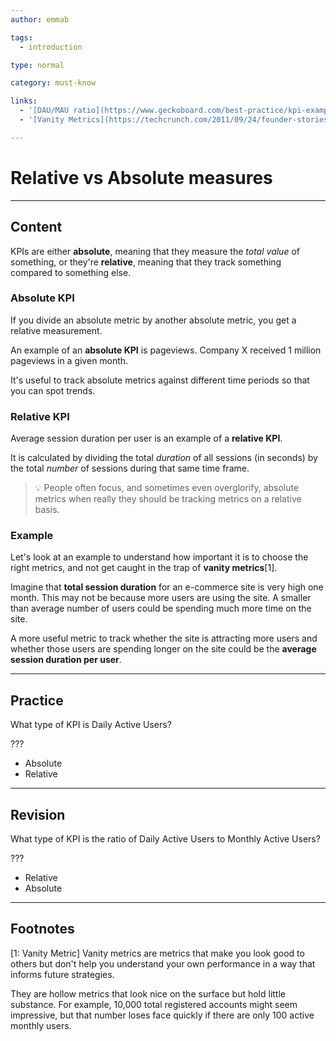 ```yaml
---
author: emmab

tags:
  - introduction

type: normal

category: must-know

links: 
  - '[DAU/MAU ratio](https://www.geckoboard.com/best-practice/kpi-examples/dau-mau-ratio/){website}'
  - '[Vanity Metrics](https://techcrunch.com/2011/09/24/founder-stories-eric-ries-vanity-metrics/?guccounter=1){website}'

---
```


# Relative vs Absolute measures

---
## Content

KPIs are either **absolute**, meaning that they measure the *total value* of something, or they're **relative**, meaning that they track something compared to something else. 

### Absolute KPI

If you divide an absolute metric by another absolute metric, you get a relative measurement.

An example of an **absolute KPI** is pageviews. Company X received 1 million pageviews in a given month. 

It's useful to track absolute metrics against different time periods so that you can spot trends.

### Relative KPI

Average session duration per user is an example of a **relative KPI**. 

It is calculated by dividing the total *duration* of all sessions (in seconds) by the total *number* of sessions during that same time frame.

> 💡 People often focus, and sometimes even overglorify, absolute metrics when really they should be tracking metrics on a relative basis. 

### Example

Let's look at an example to understand how important it is to choose the right metrics, and not get caught in the trap of **vanity metrics**[1].

Imagine that **total session duration** for an e-commerce site is very high one month. This may not be because more users are using the site. A smaller than average number of users could be spending much more time on the site. 

A more useful metric to track whether the site is attracting more users and whether those users are spending longer on the site could be the **average session duration per user**. 

---
## Practice

What type of KPI is Daily Active Users?

???

* Absolute
* Relative

---
## Revision

What type of KPI is the ratio of Daily Active Users to Monthly Active Users?

???

* Relative
* Absolute

---
## Footnotes

[1: Vanity Metric]
Vanity metrics are metrics that make you look good to others but don't help you understand your own performance in a way that informs future strategies. 

They are hollow metrics that look nice on the surface but hold little substance. For example, 10,000 total registered accounts might seem impressive, but that number loses face quickly if there are only 100 active monthly users.